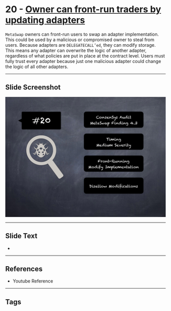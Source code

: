 
# 20 - [Owner can front-run traders by updating adapters](./Owner%20can%20front-run%20traders%20by%20updating%20adapters.md)

 `MetaSwap` owners can front-run users to swap an adapter implementation. This could be used by a malicious or compromised owner to steal from users. Because adapters are `DELEGATECALL’ed`, they can modify storage. This means any adapter can overwrite the logic of another adapter, regardless of what policies are put in place at the contract level. Users must fully trust every adapter because just one malicious adapter could change the logic of all other adapters.


___
## Slide Screenshot
![020.png](../../images/7.%20Audit%20Findings%20101/020.png)
___
## Slide Text
- 
___
## References
- Youtube Reference
___
## Tags
